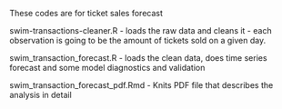 These codes are for ticket sales forecast

swim-transactions-cleaner.R - loads the raw data and cleans it - each observation is going to be the amount of tickets sold on a given day.

swim_transaction_forecast.R - loads the clean data, does time series forecast and some model diagnostics and validation

swim_transaction_forecast_pdf.Rmd - Knits PDF file that describes the analysis in detail
